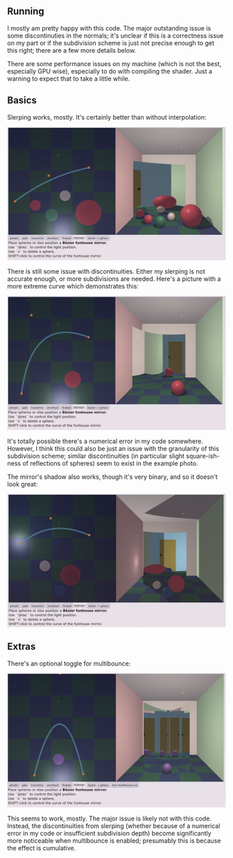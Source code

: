 ## Running

I mostly am pretty happy with this code. The major outstanding issue is some
discontinuties in the normals; it's unclear if this is a correctness issue on my
part or if the subdivision scheme is just not precise enough to get this right;
there are a few more details below.

There are some performance issues on my machine (which is not the best,
especially GPU wise), especially to do with compiling the shader. Just a warning
to expect that to take a little while.

## Basics

Slerping works, mostly. It's certainly better than without interpolation:

![Slerping](pics/slerping.png)

There is still some issue with discontinuities. Either my slerping is not
accurate enough, or more subdivisions are needed. Here's a picture with a more
extreme curve which demonstrates this:

![Slerping Discontinuities](pics/slerping-discontinuities.png)

It's totally possible there's a numerical error in my code somewhere. However, I
think this could also be just an issue with the granularity of this subdivision
scheme; similar discontinuities (in particular slight square-ish-ness of
reflections of spheres) seem to exist in the example photo.

The mirror's shadow also works, though it's very binary, and so it doesn't look
great:

![Shadows](pics/shadow.png)

## Extras

There's an optional toggle for multibounce:

![Multibounce](pics/multibounce.png)

This seems to work, mostly. The major issue is likely not with this code.
Instead, the discontinuities from slerping (whether because of a numerical error
in my code or insufficient subdivision depth) become significantly more
noticeable when multibounce is enabled; presumably this is because the effect is
cumulative.

